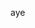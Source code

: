 aye

<!---
imparatorui/imparatorui is a ✨ special ✨ repository because its `README.md` (this file) appears on your GitHub profile.
You can click the Preview link to take a look at your changes.
--->
